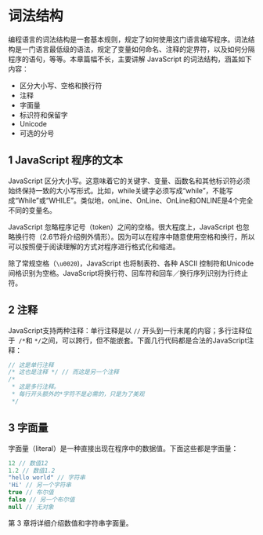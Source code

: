 # 词法结构

编程语言的词法结构是一套基本规则，规定了如何使用这门语言编写程序。词法结构是一门语言最低级的语法，规定了变量如何命名、注释的定界符，以及如何分隔程序的语句，等等。本章篇幅不长，主要讲解 JavaScript 的词法结构，涵盖如下内容：

* 区分大小写、空格和换行符
* 注释
* 字面量
* 标识符和保留字
* Unicode
* 可选的分号

## 1 JavaScript 程序的文本

JavaScript 区分大小写。这意味着它的关键字、变量、函数名和其他标识符必须始终保持一致的大小写形式。比如，while关键字必须写成“while”，不能写成“While”或“WHILE”。类似地，onLine、OnLine、OnLine和ONLINE是4个完全不同的变量名。

JavaScript 忽略程序记号（token）之间的空格。很大程度上，JavaScript 也忽略换行符（2.6节将介绍例外情形）。因为可以在程序中随意使用空格和换行，所以可以按照便于阅读理解的方式对程序进行格式化和缩进。

除了常规空格（`\u0020`)，JavaScript 也将制表符、各种 ASCII 控制符和Unicode 间格识别为空格。JavaScript将换行符、回车符和回车／换行序列识别为行终止符。

## 2 注释

JavaScript支持两种注释：单行注释是以 `//` 开头到一行末尾的内容；多行注释位于` /*`和 `*/`之间，可以跨行，但不能嵌套。下面几行代码都是合法的JavaScript注释：

```js
// 这是单行注释
/* 这也是注释 */ // 而这是另一个注释
/*
 * 这是多行注释。
 * 每行开头额外的*字符不是必需的，只是为了美观
 */
```

## 3 字面量

字面量（literal）是一种直接出现在程序中的数据值。下面这些都是字面量：

```js
12 // 数值12
1.2 // 数值1.2
"hello world" // 字符串
'Hi' // 另一个字符串
true // 布尔值
false // 另一个布尔值
null // 无对象
```

第 3 章将详细介绍数值和字符串字面量。